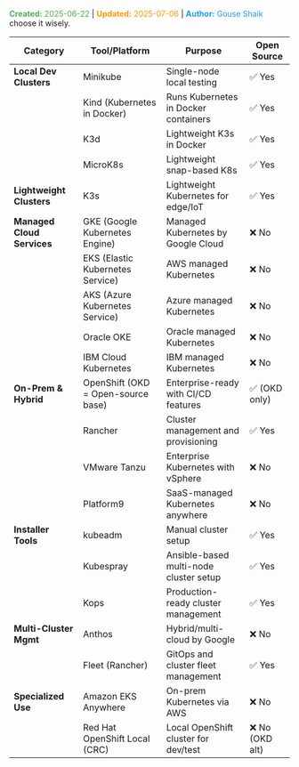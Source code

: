 <span style="color:#4caf50;"><b>Created:</b> 2025-06-22</span> | <span style="color:#ff9800;"><b>Updated:</b> 2025-07-06</span> | <span style="color:#2196f3;"><b>Author:</b> Gouse Shaik</span>
choose it wisely.

| **Category**               | **Tool/Platform**                  | **Purpose**                            | **Open Source** |
| -------------------------- | ---------------------------------- | -------------------------------------- | --------------- |
| **Local Dev Clusters**     | Minikube                           | Single-node local testing              | ✅ Yes           |
|                            | Kind (Kubernetes in Docker)        | Runs Kubernetes in Docker containers   | ✅ Yes           |
|                            | K3d                                | Lightweight K3s in Docker              | ✅ Yes           |
|                            | MicroK8s                           | Lightweight snap-based K8s             | ✅ Yes           |
| **Lightweight Clusters**   | K3s                                | Lightweight Kubernetes for edge/IoT    | ✅ Yes           |
| **Managed Cloud Services** | GKE (Google Kubernetes Engine)     | Managed Kubernetes by Google Cloud     | ❌ No            |
|                            | EKS (Elastic Kubernetes Service)   | AWS managed Kubernetes                 | ❌ No            |
|                            | AKS (Azure Kubernetes Service)     | Azure managed Kubernetes               | ❌ No            |
|                            | Oracle OKE                         | Oracle managed Kubernetes              | ❌ No            |
|                            | IBM Cloud Kubernetes               | IBM managed Kubernetes                 | ❌ No            |
| **On-Prem & Hybrid**       | OpenShift (OKD = Open-source base) | Enterprise-ready with CI/CD features   | ✅ (OKD only)    |
|                            | Rancher                            | Cluster management and provisioning    | ✅ Yes           |
|                            | VMware Tanzu                       | Enterprise Kubernetes with vSphere     | ❌ No            |
|                            | Platform9                          | SaaS-managed Kubernetes anywhere       | ❌ No            |
| **Installer Tools**        | kubeadm                            | Manual cluster setup                   | ✅ Yes           |
|                            | Kubespray                          | Ansible-based multi-node cluster setup | ✅ Yes           |
|                            | Kops                               | Production-ready cluster management    | ✅ Yes           |
| **Multi-Cluster Mgmt**     | Anthos                             | Hybrid/multi-cloud by Google           | ❌ No            |
|                            | Fleet (Rancher)                    | GitOps and cluster fleet management    | ✅ Yes           |
| **Specialized Use**        | Amazon EKS Anywhere                | On-prem Kubernetes via AWS             | ❌ No            |
|                            | Red Hat OpenShift Local (CRC)      | Local OpenShift cluster for dev/test   | ❌ No (OKD alt)  |